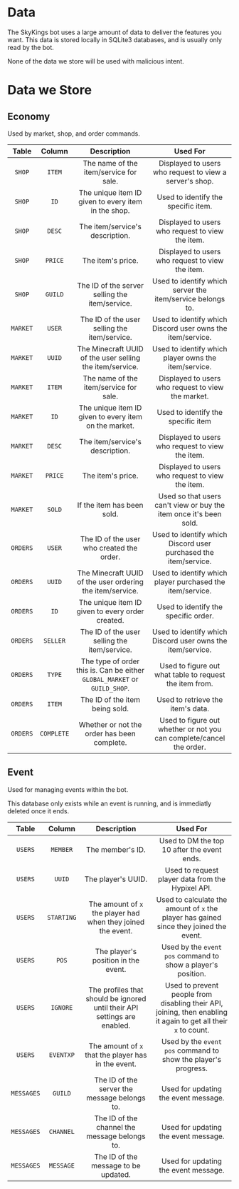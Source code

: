 # Data

The SkyKings bot uses a large amount of data to deliver the features you want. This data is stored locally in SQLite3 databases, and is usually only read by the bot.

None of the data we store will be used with malicious intent.

# Data we Store

## Economy

Used by market, shop, and order commands.

| Table | Column | Description | Used For |
|:-----:|:------:|:-----------:|:--------:|
| `SHOP` | `ITEM` | The name of the item/service for sale. | Displayed to users who request to view a server's shop. |
| `SHOP` | `ID` | The unique item ID given to every item in the shop. | Used to identify the specific item. |
| `SHOP` | `DESC` | The item/service's description. | Displayed to users who request to view the item. |
| `SHOP` | `PRICE` | The item's price. | Displayed to users who request to view the item. |
| `SHOP` | `GUILD` | The ID of the server selling the item/service. | Used to identify which server the item/service belongs to. |
| `MARKET` | `USER` | The ID of the user selling the item/service. | Used to identify which Discord user owns the item/service. | 
| `MARKET` | `UUID` | The Minecraft UUID of the user selling the item/service. | Used to identify which player owns the item/service. |
| `MARKET` | `ITEM` | The name of the item/service for sale. | Displayed to users who request to view the market. |
| `MARKET` | `ID` | The unique item ID given to every item on the market. | Used to identify the specific item |
| `MARKET` | `DESC` | The item/service's description. | Displayed to users who request to view the item. |
| `MARKET` | `PRICE` | The item's price. | Displayed to users who request to view the item. |
| `MARKET` | `SOLD` | If the item has been sold. | Used so that users can't view or buy the item once it's been sold. |
| `ORDERS` | `USER` | The ID of the user who created the order. | Used to identify which Discord user purchased the item/service. |
| `ORDERS` | `UUID` | The Minecraft UUID of the user ordering the item/service. | Used to identify which player purchased the item/service. |
| `ORDERS` | `ID` | The unique item ID given to every order created. | Used to identify the specific order. |
| `ORDERS` | `SELLER` | The ID of the user selling the item/service. | Used to identify which Discord user owns the item/service. |
| `ORDERS` | `TYPE` | The type of order this is. Can be either `GLOBAL_MARKET` or `GUILD_SHOP`. | Used to figure out what table to request the item from. |
| `ORDERS` | `ITEM` | The ID of the item being sold. | Used to retrieve the item's data. |
| `ORDERS` | `COMPLETE` | Whether or not the order has been complete. | Used to figure out whether or not you can complete/cancel the order. |

## Event

Used for managing events within the bot.

This database only exists while an event is running, and is immediatly deleted once it ends.

| Table | Column | Description | Used For |
|:-----:|:------:|:-----------:|:--------:|
| `USERS` | `MEMBER` | The member's ID. | Used to DM the top 10 after the event ends. |
| `USERS` | `UUID` | The player's UUID. | Used to request player data from the Hypixel API. |
| `USERS` | `STARTING` | The amount of `x` the player had when they joined the event. | Used to calculate the amount of `x` the player has gained since they joined the event. |
| `USERS` | `POS` | The player's position in the event. | Used by the `event pos` command to show a player's position. |
| `USERS` | `IGNORE` | The profiles that should be ignored until their API settings are enabled. | Used to prevent people from disabling their API, joining, then enabling it again to get all their `x` to count. |
| `USERS` | `EVENTXP` | The amount of `x` that the player has in the event. | Used by the `event pos` command to show the player's progress. |
| `MESSAGES` | `GUILD` | The ID of the server the message belongs to. | Used for updating the event message. |
| `MESSAGES` | `CHANNEL` | The ID of the channel the message belongs to. | Used for updating the event message. |
| `MESSAGES` | `MESSAGE` | The ID of the message to be updated. | Used for updating the event message. |
